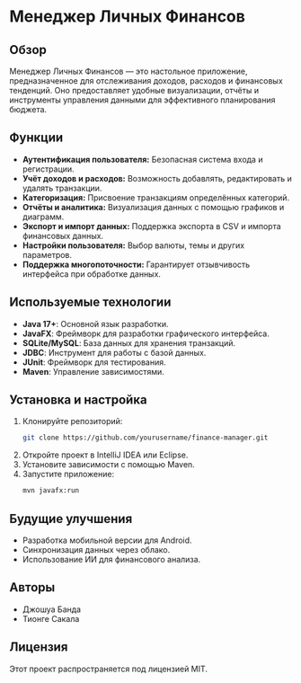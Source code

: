 # Менеджер Личных Финансов

## Обзор
Менеджер Личных Финансов — это настольное приложение, предназначенное для отслеживания доходов, расходов и финансовых тенденций. Оно предоставляет удобные визуализации, отчёты и инструменты управления данными для эффективного планирования бюджета.

## Функции
- **Аутентификация пользователя:** Безопасная система входа и регистрации.
- **Учёт доходов и расходов:** Возможность добавлять, редактировать и удалять транзакции.
- **Категоризация:** Присвоение транзакциям определённых категорий.
- **Отчёты и аналитика:** Визуализация данных с помощью графиков и диаграмм.
- **Экспорт и импорт данных:** Поддержка экспорта в CSV и импорта финансовых данных.
- **Настройки пользователя:** Выбор валюты, темы и других параметров.
- **Поддержка многопоточности:** Гарантирует отзывчивость интерфейса при обработке данных.

## Используемые технологии
- **Java 17+**: Основной язык разработки.
- **JavaFX**: Фреймворк для разработки графического интерфейса.
- **SQLite/MySQL**: База данных для хранения транзакций.
- **JDBC**: Инструмент для работы с базой данных.
- **JUnit**: Фреймворк для тестирования.
- **Maven**: Управление зависимостями.

## Установка и настройка
1. Клонируйте репозиторий:
   ```bash
   git clone https://github.com/yourusername/finance-manager.git
   ```
2. Откройте проект в IntelliJ IDEA или Eclipse.
3. Установите зависимости с помощью Maven.
4. Запустите приложение:
   ```bash
   mvn javafx:run
   ```

## Будущие улучшения
- Разработка мобильной версии для Android.
- Синхронизация данных через облако.
- Использование ИИ для финансового анализа.

## Авторы
- Джошуа Банда
- Тионге Сакала

## Лицензия
Этот проект распространяется под лицензией MIT.

